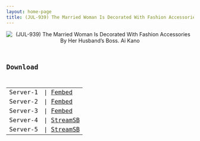 ```yaml
---
layout: home-page
title: (JUL-939) The Married Woman Is Decorated With Fashion Accessories By Her Husband’s Boss. Ai Kano
---
```

<center>
<img src="https://blogger.googleusercontent.com/img/b/R29vZ2xl/AVvXsEjxHX57_XUs0a5G9vDCGYrRXJF6gB1ghQlwh5YRB-lnsBHWlHhValj0fyll9n7QXVAaNzhpUYQvnMGjV7-WXgMyJ6MeR47xGPMWrwNrIk4Q7N5GoBKtqYAjNiMRiszLsVhxVeGkqMDUGIKzw1PXhfjUFASSewPvXDovTiWd9wBUByt6KjpVMa5CAOUP/s16000/jul939pl.jpg" alt="(JUL-939) The Married Woman Is Decorated With Fashion Accessories By Her Husband’s Boss. Ai Kano">
</center>
<pre><code>
<h2>Download</h2>
<table><tbody>
<tr>
<td>Server-1</td>
<td>| <a href="https://javpoll.com/f/7m885sgwn4y8qm3" target="_blank">Fembed</a></td>
</tr>
<tr>
<td>Server-2</td>
<td>| <a href="https://watchjavnow.xyz/f/ygj4wsedjr8kwjj" target="_blank">Fembed</a></td>
</tr>
<tr>
<td>Server-3</td>
<td>| <a href="https://fakyutube.com/f/dw2rzux1x2-zr1y" target="_blank">Fembed</a></td>
</tr>
<tr>
<td>Server-4</td>
<td>| <a href="https://streamsb.net/p0czrk3f9fct.html" target="_blank">StreamSB</a></td>
</tr>
<tr>
<td>Server-5</td>
<td>| <a href="https://javside.com/wjji9x84c63p.html" target="_blank">StreamSB</a><br /></td>
</tr>
</tbody></table>
</code></pre>
